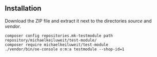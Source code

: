 ## Installation

Download the ZIP file and extract it next to the directories _source_ and _vendor_.
```
composer config repositories.mk-testmodule path repository/michaelkeiluweit/test-module/
composer require michaelkeiluweit/test-module
./vendor/bin/oe-console o:m:a testmodule --shop-id=1
```
